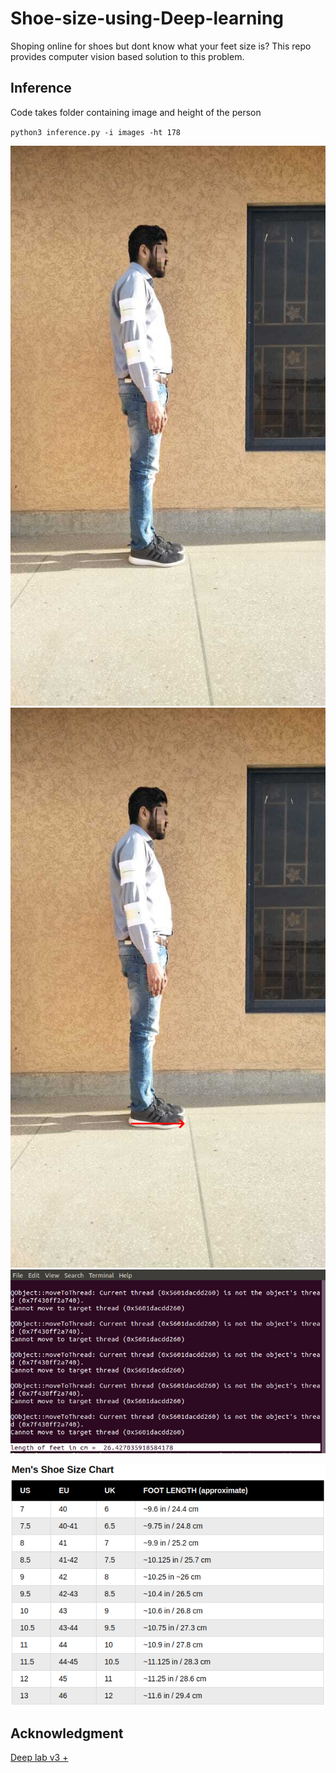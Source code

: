 # Shoe-size-using-Deep-learning

Shoping online for shoes but dont know what your feet size is? This repo provides computer vision based solution to this problem. 


## Inference
Code takes folder containing image and height of the person

`python3 inference.py -i images -ht 178`

![input image](https://github.com/farazBhatti/Shoe-size-using-Deep-learning/blob/master/images/side.png)
![output](https://github.com/farazBhatti/Shoe-size-using-Deep-learning/blob/master/finalResult/side.png)
![foot length in cm](https://github.com/farazBhatti/Shoe-size-using-Deep-learning/blob/master/rawImgs/Screenshot.png)

![](https://github.com/farazBhatti/Shoe-size-using-Deep-learning/blob/master/rawImgs/size%20chart.png)


## Acknowledgment

[Deep lab v3 +](https://github.com/rishizek/tensorflow-deeplab-v3)
